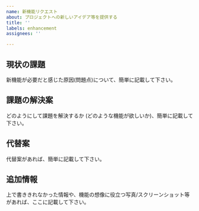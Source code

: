 ```yaml
---
name: 新機能リクエスト
about: プロジェクトへの新しいアイデア等を提供する
title: ''
labels: enhancement
assignees: ''

---
```


## 現状の課題
新機能が必要だと感じた原因(問題点)について、簡単に記載して下さい。

## 課題の解決案
どのようにして課題を解決するか (どのような機能が欲しいか)、簡単に記載して下さい。

## 代替案
代替案があれば、簡単に記載して下さい。

## 追加情報
上で書ききれなかった情報や、機能の想像に役立つ写真/スクリーンショット等があれば、ここに記載して下さい。
